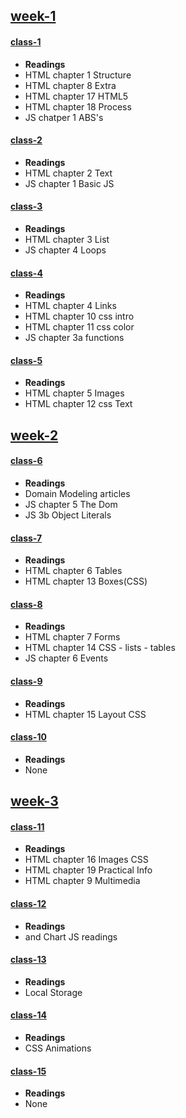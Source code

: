## [week-1](/week-1)
#### [class-1](/week-1/class-1)
* **Readings**
 * HTML chapter 1 Structure
 * HTML chapter 8 Extra
 * HTML chapter 17 HTML5
 * HTML chapter 18 Process
 * JS chatper 1 ABS's

#### [class-2](/week-1/class-2)
* **Readings**
 * HTML chapter 2 Text
 * JS chapter 1 Basic JS

#### [class-3](/week-1/class-3)
* **Readings**
 * HTML chapter 3 List
 * JS chapter 4 Loops

#### [class-4](/week-1/class-4)
* **Readings**
 * HTML chapter 4 Links
 * HTML chapter 10 css intro 
 * HTML chapter 11 css color
 * JS chapter 3a functions

#### [class-5](/week-1/class-5)
* **Readings**
 * HTML chapter 5 Images
 * HTML chapter 12 css Text

## [week-2](/week-2)
#### [class-6](/week-2/class-6)
* **Readings**
* Domain Modeling articles
 * JS chapter 5 The Dom
 * JS 3b Object Literals

#### [class-7](/week-2/class-7)
* **Readings**
 * HTML chapter 6 Tables
 * HTML chapter 13 Boxes(CSS)

#### [class-8](/week-2/class-8)
* **Readings**
 * HTML chapter 7 Forms
 * HTML chapter 14 CSS - lists - tables
 * JS chapter 6 Events

#### [class-9](/week-2/class-9)
* **Readings**
 * HTML chapter 15 Layout CSS

#### [class-10](/week-2/class-10)
* **Readings**
 * None  

## [week-3](/week-3)
#### [class-11](/week-2/class-11)
* **Readings**
 * HTML chapter 16 Images CSS
 * HTML chapter 19 Practical Info
 * HTML chapter 9 Multimedia

#### [class-12](/week-2/class-12)
* **Readings**
 * <Canvas> and Chart JS readings

#### [class-13](/week-2/class-13)
* **Readings**
 * Local Storage

#### [class-14](/week-2/class-14)
* **Readings**
 * CSS Animations

#### [class-15](/week-2/class-15)
* **Readings**
 * None
